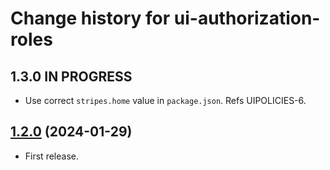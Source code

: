 # Change history for ui-authorization-roles

## 1.3.0 IN PROGRESS

* Use correct `stripes.home` value in `package.json`. Refs UIPOLICIES-6.

## [1.2.0](https://github.com/folio-org/ui-authorization-policies/tree/v1.2.0) (2024-01-29)

* First release.

